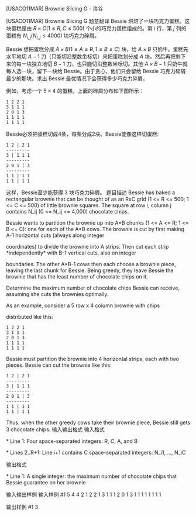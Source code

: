 



[USACO11MAR] Brownie Slicing G - 洛谷














[USACO11MAR] Brownie Slicing G
题意翻译
Bessie 烘焙了一块巧克力蛋糕。这块蛋糕是由 $R\times C(1\leq R,C\leq 500)$ 个小的巧克力蛋糕组成的。第 $i$ 行，第 $j$ 列的蛋糕有 $N_{i,j}(N_{i,j}\leq 4000)$ 块巧克力碎屑。

Bessie 想把蛋糕分成 $A\times B(1\leq A\leq R,1\leq B\leq C)$ 块，给 $A\times B$ 只奶牛。蛋糕先水平地切 $A-1$ 刀（只能切沿整数坐标切）来把蛋糕划分成 $A$ 块。然后再把剩下来的每一块独立地切 $B-1$ 刀，也只能切沿整数坐标切。其他 $A\times B-1$ 只奶牛就每人选一块，留下一块给 Bessie。由于贪心，他们只会留给 Bessie 巧克力碎屑最少的那块。求出 Bessie 最优情况下会获得多少巧克力碎屑。

例如，考虑一个 $5\times4$ 的蛋糕，上面的碎屑分布如下图所示：
```
1 2 2 1
3 1 1 1
2 0 1 3
1 1 1 1
1 1 1 1
```
Bessie必须把蛋糕切成4条，每条分成2块。Bessie能像这样切蛋糕:
```
1 2 | 2 1
---------
3 | 1 1 1
---------
2 0 1 | 3
---------
1 1 | 1 1
1 1 | 1 1
```
这样，Bessie至少能获得 $3$ 块巧克力碎屑。
题目描述
Bessie has baked a rectangular brownie that can be thought of as an RxC grid (1 <= R <= 500; 1 <= C <= 500) of little brownie squares. The square at row i, column j contains N\_ij (0 <= N\_ij <= 4,000) chocolate chips.

Bessie wants to partition the brownie up into A\*B chunks (1 <= A <= R; 1 <= B <= C): one for each of the A\*B cows. The brownie is cut by first making A-1 horizontal cuts (always along integer

coordinates) to divide the brownie into A strips.  Then cut each strip \*independently\* with B-1 vertical cuts, also on integer

boundaries. The other A\*B-1 cows then each choose a brownie piece, leaving the last chunk for Bessie. Being greedy, they leave Bessie the brownie that has the least number of chocolate chips on it.

Determine the maximum number of chocolate chips Bessie can receive, assuming she cuts the brownies optimally.

As an example, consider a 5 row x 4 column brownie with chips

distributed like this:
```
1 2 2 1
3 1 1 1
2 0 1 3
1 1 1 1
1 1 1 1
```

Bessie must partition the brownie into 4 horizontal strips, each with two pieces. Bessie can cut the brownie like this:

```
1 2 | 2 1
---------
3 | 1 1 1
---------
2 0 1 | 3
---------
1 1 | 1 1
1 1 | 1 1
```

Thus, when the other greedy cows take their brownie piece, Bessie still gets 3 chocolate chips.
输入输出格式
输入格式

\* Line 1: Four space-separated integers: R, C, A, and B

\* Lines 2..R+1: Line i+1 contains C space-separated integers: N\_i1, ..., N\_iC

输出格式

\* Line 1: A single integer: the maximum number of chocolate chips that Bessie guarantee on her brownie

输入输出样例
输入样例 #1
5 4 4 2 
1 2 2 1 
3 1 1 1 
2 0 1 3 
1 1 1 1 
1 1 1 1 

输出样例 #1
3 








